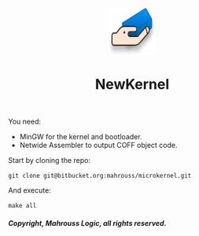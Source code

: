 <div align="center">
<img src="Meta/Kernel.svg" width="96" height="96"/>
<h1>NewKernel</h1>
</div>

<br>

You need:

- MinGW for the kernel and bootloader.
- Netwide Assembler to output COFF object code.

Start by cloning the repo:

```
git clone git@bitbucket.org:mahrouss/microkernel.git
```

And execute:

```
make all
```

##### Copyright, Mahrouss Logic, all rights reserved.
